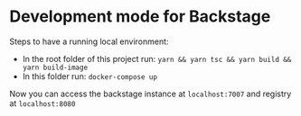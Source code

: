 # Development mode for Backstage

Steps to have a running local environment:

- In the root folder of this project run: `yarn && yarn tsc && yarn build && yarn build-image`
- In this folder run: `docker-compose up`

Now you can access the backstage instance at `localhost:7007` and registry at `localhost:8080`
